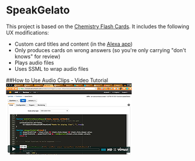 # SpeakGelato
This project is based on the <a href="https://github.com/amzn/alexa-skills-kit-js/tree/master/samples/ChemistryFlashCards" target="_new">Chemistry Flash Cards</a>. It includes the following UX modifications: 
- Custom card titles and content (in the <a href="http://alexa.amazon.com" target="_new">Alexa app</a>)
- Only produces cards on wrong answers (so you're only carrying "don't knows" for review)
- Plays audio files
- Uses SSML to wrap audio files

##How to Use Audio Clips - Video Tutorial
<a href="https://vimeo.com/175782366" target="_new">
<img src ="https://github.com/LizMyers/SpeakGelato/blob/master/icons/audioTut.png" />
</a>
